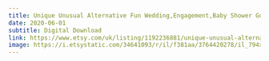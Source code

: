 ```yaml
---
title: Unique Unusual Alternative Fun Wedding,Engagement,Baby Shower Guest Book
date: 2020-06-01
subtitle: Digital Download
link: https://www.etsy.com/uk/listing/1192236881/unique-unusual-alternative-fun
image: https://i.etsystatic.com/34641093/r/il/f381aa/3764420278/il_794xN.3764420278_z166.jpg
---
```

